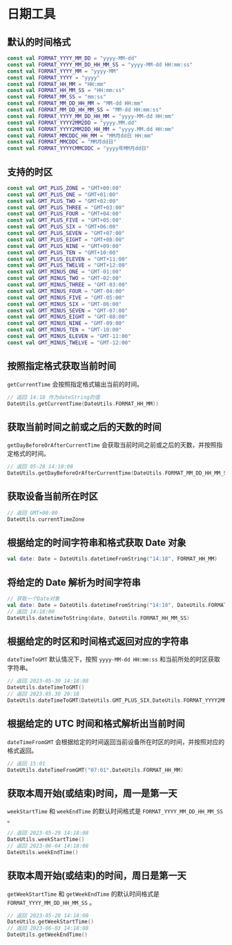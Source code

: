 # 日期工具

## 默认的时间格式

```kotlin
const val FORMAT_YYYY_MM_DD = "yyyy-MM-dd"
const val FORMAT_YYYY_MM_DD_HH_MM_SS = "yyyy-MM-dd HH:mm:ss"
const val FORMAT_YYYY_MM = "yyyy-MM"
const val FORMAT_YYYY = "yyyy"
const val FORMAT_HH_MM = "HH:mm"
const val FORMAT_HH_MM_SS = "HH:mm:ss"
const val FORMAT_MM_SS = "mm:ss"
const val FORMAT_MM_DD_HH_MM = "MM-dd HH:mm"
const val FORMAT_MM_DD_HH_MM_SS = "MM-dd HH:mm:ss"
const val FORMAT_YYYY_MM_DD_HH_MM = "yyyy-MM-dd HH:mm"
const val FORMAT_YYYY2MM2DD = "yyyy.MM.dd"
const val FORMAT_YYYY2MM2DD_HH_MM = "yyyy.MM.dd HH:mm"
const val FORMAT_MMCDDC_HH_MM = "MM月dd日 HH:mm"
const val FORMAT_MMCDDC = "MM月dd日"
const val FORMAT_YYYYCMMCDDC = "yyyy年MM月dd日"
```

## 支持的时区

```kotlin
const val GMT_PLUS_ZONE = "GMT+00:00"
const val GMT_PLUS_ONE = "GMT+01:00"
const val GMT_PLUS_TWO = "GMT+02:00"
const val GMT_PLUS_THREE = "GMT+03:00"
const val GMT_PLUS_FOUR = "GMT+04:00"
const val GMT_PLUS_FIVE = "GMT+05:00"
const val GMT_PLUS_SIX = "GMT+06:00"
const val GMT_PLUS_SEVEN = "GMT+07:00"
const val GMT_PLUS_EIGHT = "GMT+08:00"
const val GMT_PLUS_NINE = "GMT+09:00"
const val GMT_PLUS_TEN = "GMT+10:00"
const val GMT_PLUS_ELEVEN = "GMT+11:00"
const val GMT_PLUS_TWELVE = "GMT+12:00"
const val GMT_MINUS_ONE = "GMT-01:00"
const val GMT_MINUS_TWO = "GMT-02:00"
const val GMT_MINUS_THREE = "GMT-03:00"
const val GMT_MINUS_FOUR = "GMT-04:00"
const val GMT_MINUS_FIVE = "GMT-05:00"
const val GMT_MINUS_SIX = "GMT-06:00"
const val GMT_MINUS_SEVEN = "GMT-07:00"
const val GMT_MINUS_EIGHT = "GMT-08:00"
const val GMT_MINUS_NINE = "GMT-09:00"
const val GMT_MINUS_TEN = "GMT-10:00"
const val GMT_MINUS_ELEVEN = "GMT-11:00"
const val GMT_MINUS_TWELVE = "GMT-12:00"
```

## 按照指定格式获取当前时间

`getCurrentTime` 会按照指定格式输出当前的时间。

```kotlin
// 返回 14:18 作为dateString的值
DateUtils.getCurrentTime(DateUtils.FORMAT_HH_MM))
```

## 获取当前时间之前或之后的天数的时间

`getDayBeforeOrAfterCurrentTime` 会获取当前时间之前或之后的天数，并按照指定格式的时间。

```kotlin
// 返回 05-28 14:18:08
DateUtils.getDayBeforeOrAfterCurrentTime(DateUtils.FORMAT_MM_DD_HH_MM_SS,-2)
```

## 获取设备当前所在时区

```kotlin
// 返回 GMT+00:00
DateUtils.currentTimeZone
```

## 根据给定的时间字符串和格式获取 Date 对象

```kotlin
val date: Date = DateUtils.datetimeFromString("14:18", FORMAT_HH_MM)
```

## 将给定的 Date 解析为时间字符串

```kotlin
// 获取一个Date对象
val date: Date = DateUtils.datetimeFromString("14:18", DateUtils.FORMAT_HH_MM)
// 返回 14:18:00
DateUtils.datetimeToString(date, DateUtils.FORMAT_HH_MM_SS)
```

## 根据给定的时区和时间格式返回对应的字符串

`dateTimeToGMT` 默认情况下，按照 `yyyy-MM-dd HH:mm:ss` 和当前所处的时区获取字符串。

```kotlin
// 返回 2023-05-30 14:18:08
DateUtils.dateTimeToGMT()
// 返回 2023.05.30 20:18
DateUtils.dateTimeToGMT(DateUtils.GMT_PLUS_SIX,DateUtils.FORMAT_YYYY2MM2DD_HH_MM)
```

## 根据给定的 UTC 时间和格式解析出当前时间

`dateTimeFromGMT` 会根据给定的时间返回当前设备所在时区的时间，并按照对应的格式返回。

```kotlin
// 返回 15:01
DateUtils.dateTimeFromGMT("07:01",DateUtils.FORMAT_HH_MM)
```

## 获取本周开始(或结束)时间，周一是第一天

`weekStartTime` 和 `weekEndTime` 的默认时间格式是 `FORMAT_YYYY_MM_DD_HH_MM_SS` 。

```kotlin
// 返回 2023-05-29 14:18:08
DateUtils.weekStartTime()
// 返回 2023-06-04 14:18:08
DateUtils.weekEndTime()
```

## 获取本周开始(或结束)的时间，周日是第一天

`getWeekStartTime` 和 `getWeekEndTime` 的默认时间格式是 `FORMAT_YYYY_MM_DD_HH_MM_SS` 。

```kotlin
// 返回 2023-05-28 14:18:08
DateUtils.getWeekStartTime()
// 返回 2023-06-03 14:18:08
DateUtils.getWeekEndTime()
```

